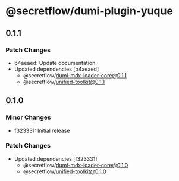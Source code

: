 # @secretflow/dumi-plugin-yuque

## 0.1.1

### Patch Changes

- b4aeaed: Update documentation.
- Updated dependencies [b4aeaed]
  - @secretflow/dumi-mdx-loader-core@0.1.1
  - @secretflow/unified-toolkit@0.1.1

## 0.1.0

### Minor Changes

- f323331: Initial release

### Patch Changes

- Updated dependencies [f323331]
  - @secretflow/dumi-mdx-loader-core@0.1.0
  - @secretflow/unified-toolkit@0.1.0
